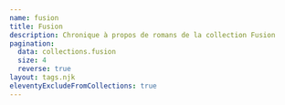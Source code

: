 ```yaml
---
name: fusion
title: Fusion
description: Chronique à propos de romans de la collection Fusion
pagination:
  data: collections.fusion
  size: 4
  reverse: true
layout: tags.njk
eleventyExcludeFromCollections: true
---
```

